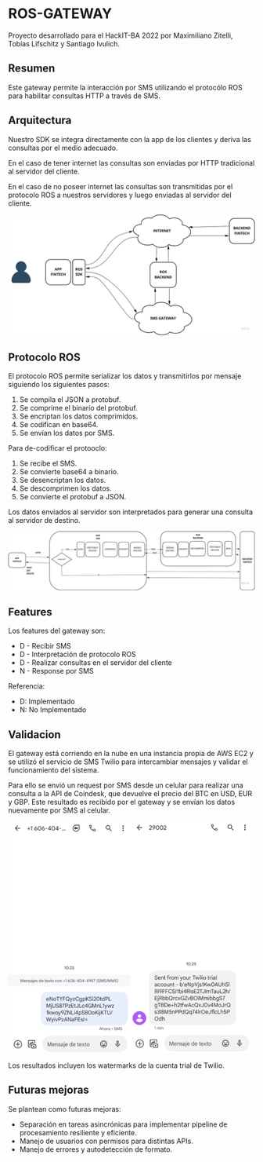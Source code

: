 # ROS-GATEWAY

Proyecto desarrollado para el HackIT-BA 2022 por Maximiliano Zitelli, Tobías Lifschitz y Santiago Ivulich.

## Resumen

Este gateway permite la interacción por SMS utilizando el protocólo ROS para habilitar 
consultas HTTP a través de SMS.


## Arquitectura
Nuestro SDK se integra directamente con la app de los clientes y deriva las
consultas por el medio adecuado. 

En el caso de tener internet las consultas son enviadas por HTTP 
tradicional al servidor del cliente.

En el caso de no poseer internet las consultas son transmitidas por el protocolo
ROS a nuestros servidores y luego enviadas al servidor del cliente.

![image](documentation/Arquitectura.jpg)

## Protocolo ROS
El protocolo ROS permite serializar los datos y transmitirlos por mensaje
siguiendo los siguientes pasos:

 1) Se compila el JSON a protobuf.
 2) Se comprime el binario del protobuf.
 3) Se encriptan los datos comprimidos.
 4) Se codifican en base64.
 5) Se envían los datos por SMS.

Para de-codificar el protooclo:

 1) Se recibe el SMS.
 2) Se convierte base64 a binario.
 3) Se desencriptan los datos.
 4) Se descomprimen los datos.
 5) Se convierte el protobuf a JSON.

Los datos enviados al servidor son interpretados para generar una consulta
al servidor de destino.

![image](documentation/Datos.jpg)

## Features
Los features del gateway son:
 
 - D - Recibir SMS 
 - D - Interpretación de protocolo ROS
 - D - Realizar consultas en el servidor del cliente
 - N - Response por SMS

Referencia:
 - D: Implementado
 - N: No Implementado 

## Validacion

El gateway está corriendo en la nube en una instancia propia de AWS EC2 y se utilizó el servicio de SMS Twilio para intercambiar mensajes y validar el funcionamiento del sistema.

Para ello se envió un request por SMS desde un celular para realizar una consulta a la API de 
Coindesk, que devuelve el precio del BTC en 
USD, EUR y GBP. Este resultado es recibido por el gateway y se envían los datos nuevamente por SMS al celular.


![image](documentation/EntradaSalida.png)

Los resultados incluyen los watermarks de la cuenta trial de Twilio.

## Futuras mejoras

Se plantean como futuras mejoras:
 - Separación en tareas asincrónicas para implementar pipeline de procesamiento resiliente y eficiente.
 - Manejo de usuarios con permisos para distintas APIs.
 - Manejo de errores y autodetección de formato.


